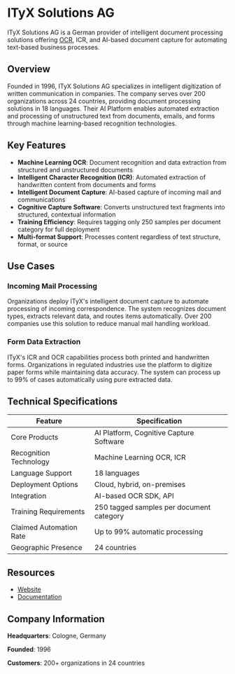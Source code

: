 # ITyX Solutions AG

ITyX Solutions AG is a German provider of intelligent document processing solutions offering [OCR](../../capabilities/ocr/index.md), ICR, and AI-based document capture for automating text-based business processes.

## Overview

Founded in 1996, ITyX Solutions AG specializes in intelligent digitization of written communication in companies. The company serves over 200 organizations across 24 countries, providing document processing solutions in 18 languages. Their AI Platform enables automated extraction and processing of unstructured text from documents, emails, and forms through machine learning-based recognition technologies.

## Key Features

- **Machine Learning OCR**: Document recognition and data extraction from structured and unstructured documents
- **Intelligent Character Recognition (ICR)**: Automated extraction of handwritten content from documents and forms
- **Intelligent Document Capture**: AI-based capture of incoming mail and communications
- **Cognitive Capture Software**: Converts unstructured text fragments into structured, contextual information
- **Training Efficiency**: Requires tagging only 250 samples per document category for full deployment
- **Multi-format Support**: Processes content regardless of text structure, format, or source

## Use Cases

### Incoming Mail Processing

Organizations deploy ITyX's intelligent document capture to automate processing of incoming correspondence. The system recognizes document types, extracts relevant data, and routes items automatically. Over 200 companies use this solution to reduce manual mail handling workload.

### Form Data Extraction

ITyX's ICR and OCR capabilities process both printed and handwritten forms. Organizations in regulated industries use the platform to digitize paper forms while maintaining data accuracy. The system can process up to 99% of cases automatically using pure extracted data.

## Technical Specifications

| Feature | Specification |
|---------|---------------|
| Core Products | AI Platform, Cognitive Capture Software |
| Recognition Technology | Machine Learning OCR, ICR |
| Language Support | 18 languages |
| Deployment Options | Cloud, hybrid, on-premises |
| Integration | AI-based OCR SDK, API |
| Training Requirements | 250 tagged samples per document category |
| Claimed Automation Rate | Up to 99% automatic processing |
| Geographic Presence | 24 countries |

## Resources

- [Website](https://www.ityxsolutions.com)
- [Documentation](https://www.ityxsolutions.com/ai-platform)

## Company Information

**Headquarters**: Cologne, Germany

**Founded**: 1996

**Customers**: 200+ organizations in 24 countries
